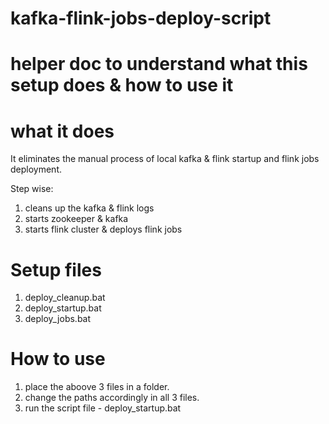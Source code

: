 # kafka-flink-jobs-deploy-script
# helper doc to understand what this setup does & how to use it

# what it does
It eliminates the manual process of local kafka & flink startup and flink jobs deployment.

Step wise:
1. cleans up the kafka & flink logs
2. starts zookeeper & kafka 
3. starts flink cluster & deploys flink jobs

# Setup files
1. deploy_cleanup.bat
2. deploy_startup.bat
3. deploy_jobs.bat

# How to use
1. place the aboove 3 files in a folder.
2. change the paths accordingly in all 3 files.
3. run the script file - deploy_startup.bat

